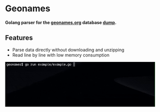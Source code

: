 # Geonames

#### Golang parser for the [geonames.org](http://www.geonames.org) database [dump](http://download.geonames.org/export/dump/).

## Features
- Parse data directly without downloading and unzipping
- Read line by line with low memory consumption

![](static/example.gif)